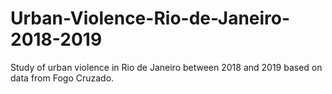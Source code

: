 # Urban-Violence-Rio-de-Janeiro-2018-2019
Study of urban violence in Rio de Janeiro between 2018 and 2019 based on data from Fogo Cruzado.
